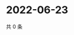 # 2022-06-23

共 0 条

<!-- BEGIN WEIBO -->
<!-- 最后更新时间 Thu Jun 23 2022 19:13:09 GMT+0800 (China Standard Time) -->

<!-- END WEIBO -->
